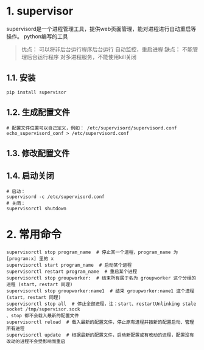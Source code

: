 # 1. supervisor
supervisord是一个进程管理工具，提供web页面管理，能对进程进行自动重启等操作。
python编写的工具

> 优点：
>     可以将非后台运行程序后台运行
>     自动监控，重启进程
>缺点：
>     不能管理后台运行程序
>     对多进程服务，不能使用kill关闭

## 1.1. 安装
```shell
pip install supervisor
```

## 1.2. 生成配置文件
```shell
# 配置文件位置可以自己定义，例如： /etc/supervisord/supervisord.conf
echo_supervisord_conf > /etc/supervisord.conf
```

## 1.3. 修改配置文件
## 1.4. 启动关闭
```shell
# 启动：
supervisord -c /etc/supervisord.conf
# 关闭：
supervisorctl shutdown
```

# 2. 常用命令
```shell
supervisorctl stop program_name  # 停止某一个进程，program_name 为 [program:x] 里的 x
supervisorctl start program_name  # 启动某个进程
supervisorctl restart program_name  # 重启某个进程
supervisorctl stop groupworker:  # 结束所有属于名为 groupworker 这个分组的进程 (start，restart 同理)
supervisorctl stop groupworker:name1  # 结束 groupworker:name1 这个进程 (start，restart 同理)
supervisorctl stop all  # 停止全部进程，注：start、restartUnlinking stale socket /tmp/supervisor.sock
、stop 都不会载入最新的配置文件
supervisorctl reload  # 载入最新的配置文件，停止原有进程并按新的配置启动、管理所有进程
supervisorctl update  # 根据最新的配置文件，启动新配置或有改动的进程，配置没有改动的进程不会受影响而重启
```